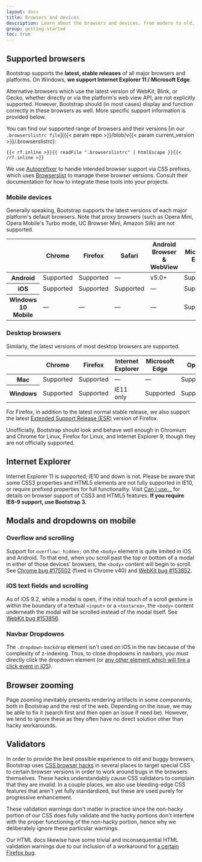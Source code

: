 ```yaml
---
layout: docs
title: Browsers and devices
description: Learn about the browsers and devices, from modern to old, that are supported by Bootstrap, including known quirks and bugs for each.
group: getting-started
toc: true
---
```


## Supported browsers

Bootstrap supports the **latest, stable releases** of all major browsers and platforms. On Windows, **we support Internet Explorer 11 / Microsoft Edge**.

Alternative browsers which use the latest version of WebKit, Blink, or Gecko, whether directly or via the platform's web view API, are not explicitly supported. However, Bootstrap should (in most cases) display and function correctly in these browsers as well. More specific support information is provided below.

You can find our supported range of browsers and their versions [in our `.browserslistrc file`]({{< param repo >}}/blob/v{{< param current_version >}}/.browserslistrc):

```text
{{< rf.inline >}}{{ readFile ".browserslistrc" | htmlEscape }}{{< /rf.inline >}}
```

We use [Autoprefixer](https://github.com/postcss/autoprefixer) to handle intended browser support via CSS prefixes, which uses [Browserslist](https://github.com/browserslist/browserslist) to manage these browser versions. Consult their documentation for how to integrate these tools into your projects.

### Mobile devices

Generally speaking, Bootstrap supports the latest versions of each major platform's default browsers. Note that proxy browsers (such as Opera Mini, Opera Mobile's Turbo mode, UC Browser Mini, Amazon Silk) are not supported.

<table class="table">
  <thead>
    <tr>
      <th></th>
      <th>Chrome</th>
      <th>Firefox</th>
      <th>Safari</th>
      <th>Android Browser &amp; WebView</th>
      <th>Microsoft Edge</th>
    </tr>
  </thead>
  <tbody>
    <tr>
      <th scope="row">Android</th>
      <td>Supported</td>
      <td>Supported</td>
      <td class="text-muted">&mdash;</td>
      <td>v5.0+</td>
      <td>Supported</td>
    </tr>
    <tr>
      <th scope="row">iOS</th>
      <td>Supported</td>
      <td>Supported</td>
      <td>Supported</td>
      <td class="text-muted">&mdash;</td>
      <td>Supported</td>
    </tr>
    <tr>
      <th scope="row" class="text-nowrap">Windows 10 Mobile</th>
      <td class="text-muted">&mdash;</td>
      <td class="text-muted">&mdash;</td>
      <td class="text-muted">&mdash;</td>
      <td class="text-muted">&mdash;</td>
      <td>Supported</td>
    </tr>
  </tbody>
</table>

### Desktop browsers

Similarly, the latest versions of most desktop browsers are supported.

<table class="table">
  <thead>
    <tr>
      <th></th>
      <th>Chrome</th>
      <th>Firefox</th>
      <th>Internet Explorer</th>
      <th>Microsoft Edge</th>
      <th>Opera</th>
      <th>Safari</th>
    </tr>
  </thead>
  <tbody>
    <tr>
      <th scope="row">Mac</th>
      <td>Supported</td>
      <td>Supported</td>
      <td class="text-muted">&mdash;</td>
      <td class="text-muted">&mdash;</td>
      <td>Supported</td>
      <td>Supported</td>
    </tr>
    <tr>
      <th scope="row">Windows</th>
      <td>Supported</td>
      <td>Supported</td>
      <td>IE11 only</td>
      <td>Supported</td>
      <td>Supported</td>
      <td class="text-muted">&mdash;</td>
    </tr>
  </tbody>
</table>

For Firefox, in addition to the latest normal stable release, we also support the latest [Extended Support Release (ESR)](https://www.mozilla.org/en-US/firefox/organizations/#faq) version of Firefox.

Unofficially, Bootstrap should look and behave well enough in Chromium and Chrome for Linux, Firefox for Linux, and Internet Explorer 9, though they are not officially supported.

## Internet Explorer

Internet Explorer 11 is supported; IE10 and down is not. Please be aware that some CSS3 properties and HTML5 elements are not fully supported in IE10, or require prefixed properties for full functionality. Visit [Can I use...](https://caniuse.com/) for details on browser support of CSS3 and HTML5 features. **If you require IE8-9 support, use Bootstrap 3.**

## Modals and dropdowns on mobile

### Overflow and scrolling

Support for `overflow: hidden;` on the `<body>` element is quite limited in iOS and Android. To that end, when you scroll past the top or bottom of a modal in either of those devices' browsers, the `<body>` content will begin to scroll. See [Chrome bug #175502](https://bugs.chromium.org/p/chromium/issues/detail?id=175502) (fixed in Chrome v40) and [WebKit bug #153852](https://bugs.webkit.org/show_bug.cgi?id=153852).

### iOS text fields and scrolling

As of iOS 9.2, while a modal is open, if the initial touch of a scroll gesture is within the boundary of a textual `<input>` or a `<textarea>`, the `<body>` content underneath the modal will be scrolled instead of the modal itself. See [WebKit bug #153856](https://bugs.webkit.org/show_bug.cgi?id=153856).

### Navbar Dropdowns

The `.dropdown-backdrop` element isn't used on iOS in the nav because of the complexity of z-indexing. Thus, to close dropdowns in navbars, you must directly click the dropdown element (or [any other element which will fire a click event in iOS](https://developer.mozilla.org/en-US/docs/Web/Events/click#Safari_Mobile)).

## Browser zooming

Page zooming inevitably presents rendering artifacts in some components, both in Bootstrap and the rest of the web. Depending on the issue, we may be able to fix it (search first and then open an issue if need be). However, we tend to ignore these as they often have no direct solution other than hacky workarounds.

## Validators

In order to provide the best possible experience to old and buggy browsers, Bootstrap uses [CSS browser hacks](http://browserhacks.com/) in several places to target special CSS to certain browser versions in order to work around bugs in the browsers themselves. These hacks understandably cause CSS validators to complain that they are invalid. In a couple places, we also use bleeding-edge CSS features that aren't yet fully standardized, but these are used purely for progressive enhancement.

These validation warnings don't matter in practice since the non-hacky portion of our CSS does fully validate and the hacky portions don't interfere with the proper functioning of the non-hacky portion, hence why we deliberately ignore these particular warnings.

Our HTML docs likewise have some trivial and inconsequential HTML validation warnings due to our inclusion of a workaround for [a certain Firefox bug](https://bugzilla.mozilla.org/show_bug.cgi?id=654072).
